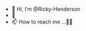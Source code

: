 - 🚧 Hi, I’m @Ricky-Henderson
- 👀 
- 📫 How to reach me ...👋🍔

<!---
Ricky-Henderson/Ricky-Henderson is a ✨ special ✨ repository because its `README.md` (this file) appears on your GitHub profile.
You can click the Preview link to take a look at your changes.
--->
